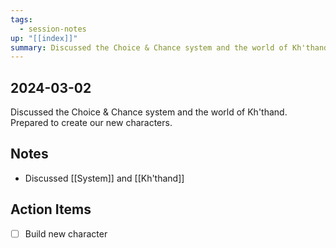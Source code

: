 ```yaml
---
tags:
  - session-notes
up: "[[index]]"
summary: Discussed the Choice & Chance system and the world of Kh'thand. Prepared to create our new characters.
---
```

## 2024-03-02

Discussed the Choice & Chance system and the world of Kh'thand. Prepared to create our new characters. 

## Notes

- Discussed [[System]] and [[Kh'thand]] 

## Action Items

- [ ] Build new character

